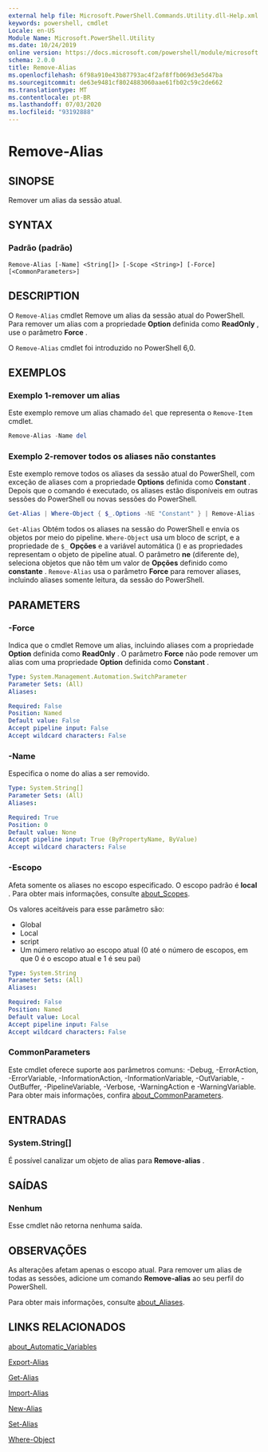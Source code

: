 ```yaml
---
external help file: Microsoft.PowerShell.Commands.Utility.dll-Help.xml
keywords: powershell, cmdlet
Locale: en-US
Module Name: Microsoft.PowerShell.Utility
ms.date: 10/24/2019
online version: https://docs.microsoft.com/powershell/module/microsoft.powershell.utility/remove-alias?view=powershell-7&WT.mc_id=ps-gethelp
schema: 2.0.0
title: Remove-Alias
ms.openlocfilehash: 6f98a910e43b87793ac4f2af8ffb069d3e5d47ba
ms.sourcegitcommit: de63e9481cf8024883060aae61fb02c59c2de662
ms.translationtype: MT
ms.contentlocale: pt-BR
ms.lasthandoff: 07/03/2020
ms.locfileid: "93192888"
---
```

# Remove-Alias

## SINOPSE
Remover um alias da sessão atual.

## SYNTAX

### Padrão (padrão)

```
Remove-Alias [-Name] <String[]> [-Scope <String>] [-Force] [<CommonParameters>]
```

## DESCRIPTION

O `Remove-Alias` cmdlet Remove um alias da sessão atual do PowerShell. Para remover um alias com a propriedade **Option** definida como **ReadOnly** , use o parâmetro **Force** .

O `Remove-Alias` cmdlet foi introduzido no PowerShell 6,0.

## EXEMPLOS

### Exemplo 1-remover um alias

Este exemplo remove um alias chamado `del` que representa o `Remove-Item` cmdlet.

```powershell
Remove-Alias -Name del
```

### Exemplo 2-remover todos os aliases não constantes

Este exemplo remove todos os aliases da sessão atual do PowerShell, com exceção de aliases com a propriedade **Options** definida como **Constant** . Depois que o comando é executado, os aliases estão disponíveis em outras sessões do PowerShell ou novas sessões do PowerShell.

```powershell
Get-Alias | Where-Object { $_.Options -NE "Constant" } | Remove-Alias -Force
```

`Get-Alias` Obtém todos os aliases na sessão do PowerShell e envia os objetos por meio do pipeline.
`Where-Object` usa um bloco de script, e a propriedade de `$_` **Opções** e a variável automática () e as propriedades representam o objeto de pipeline atual. O parâmetro **ne** (diferente de), seleciona objetos que não têm um valor de **Opções** definido como **constante** . `Remove-Alias` usa o parâmetro **Force** para remover aliases, incluindo aliases somente leitura, da sessão do PowerShell.

## PARAMETERS

### -Force

Indica que o cmdlet Remove um alias, incluindo aliases com a propriedade **Option** definida como **ReadOnly** . O parâmetro **Force** não pode remover um alias com uma propriedade **Option** definida como **Constant** .

```yaml
Type: System.Management.Automation.SwitchParameter
Parameter Sets: (All)
Aliases:

Required: False
Position: Named
Default value: False
Accept pipeline input: False
Accept wildcard characters: False
```

### -Name

Especifica o nome do alias a ser removido.

```yaml
Type: System.String[]
Parameter Sets: (All)
Aliases:

Required: True
Position: 0
Default value: None
Accept pipeline input: True (ByPropertyName, ByValue)
Accept wildcard characters: False
```

### -Escopo

Afeta somente os aliases no escopo especificado. O escopo padrão é **local** . Para obter mais informações, consulte [about_Scopes](../microsoft.powershell.core/about/about_scopes.md).

Os valores aceitáveis para esse parâmetro são:

- Global
- Local
- script
- Um número relativo ao escopo atual (0 até o número de escopos, em que 0 é o escopo atual e 1 é seu pai)

```yaml
Type: System.String
Parameter Sets: (All)
Aliases:

Required: False
Position: Named
Default value: Local
Accept pipeline input: False
Accept wildcard characters: False
```

### CommonParameters

Este cmdlet oferece suporte aos parâmetros comuns: -Debug, -ErrorAction, -ErrorVariable, -InformationAction, -InformationVariable, -OutVariable, -OutBuffer, -PipelineVariable, -Verbose, -WarningAction e -WarningVariable. Para obter mais informações, confira [about_CommonParameters](https://go.microsoft.com/fwlink/?LinkID=113216).

## ENTRADAS

### System.String[]

É possível canalizar um objeto de alias para **Remove-alias** .

## SAÍDAS

### Nenhum

Esse cmdlet não retorna nenhuma saída.

## OBSERVAÇÕES

As alterações afetam apenas o escopo atual. Para remover um alias de todas as sessões, adicione um comando **Remove-alias** ao seu perfil do PowerShell.

Para obter mais informações, consulte [about_Aliases](../microsoft.powershell.core/about/about_aliases.md).

## LINKS RELACIONADOS

[about_Automatic_Variables](../Microsoft.PowerShell.Core/About/about_Automatic_Variables.md)

[Export-Alias](Export-Alias.md)

[Get-Alias](Get-Alias.md)

[Import-Alias](Import-Alias.md)

[New-Alias](New-Alias.md)

[Set-Alias](Set-Alias.md)

[Where-Object](../Microsoft.PowerShell.Core/Where-Object.md)
